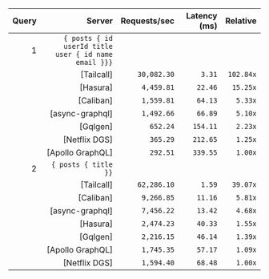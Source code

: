 <!-- PERFORMANCE_RESULTS_START -->

| Query | Server | Requests/sec | Latency (ms) | Relative |
|-------:|--------:|--------------:|--------------:|---------:|
| 1 | `{ posts { id userId title user { id name email }}}` |
|| [Tailcall] | `30,082.30` | `3.31` | `102.84x` |
|| [Hasura] | `4,459.81` | `22.46` | `15.25x` |
|| [Caliban] | `1,559.81` | `64.13` | `5.33x` |
|| [async-graphql] | `1,492.66` | `66.89` | `5.10x` |
|| [Gqlgen] | `652.24` | `154.11` | `2.23x` |
|| [Netflix DGS] | `365.29` | `212.65` | `1.25x` |
|| [Apollo GraphQL] | `292.51` | `339.55` | `1.00x` |
| 2 | `{ posts { title }}` |
|| [Tailcall] | `62,286.10` | `1.59` | `39.07x` |
|| [Caliban] | `9,266.85` | `11.16` | `5.81x` |
|| [async-graphql] | `7,456.22` | `13.42` | `4.68x` |
|| [Hasura] | `2,474.23` | `40.33` | `1.55x` |
|| [Gqlgen] | `2,216.15` | `46.14` | `1.39x` |
|| [Apollo GraphQL] | `1,745.35` | `57.17` | `1.09x` |
|| [Netflix DGS] | `1,594.40` | `68.48` | `1.00x` |

<!-- PERFORMANCE_RESULTS_END -->
